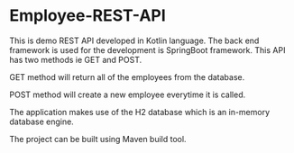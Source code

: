 # Employee-REST-API

This is demo REST API developed in Kotlin language. The back end framework is used for the development is SpringBoot framework.
This API has two methods ie GET and POST. 

GET method will return all of the employees from the database.

POST method will create a new employee everytime it is called.

The application makes use of the H2 database which is an in-memory database engine.

The project can be built using Maven build tool.

